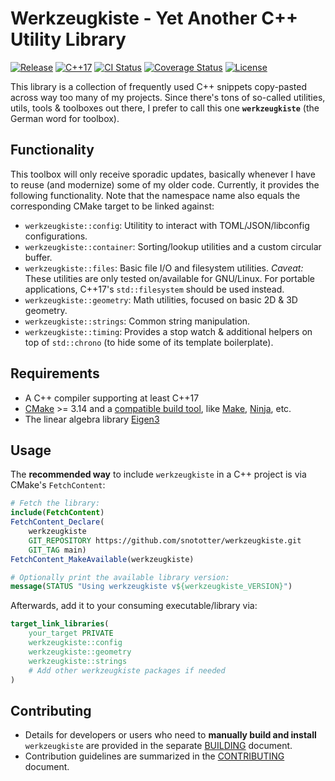 # Werkzeugkiste - Yet Another C++ Utility Library

[![Release](https://img.shields.io/github/v/release/snototter/werkzeugkiste)](https://github.com/snototter/werkzeugkiste/releases)
[![C++17](https://img.shields.io/badge/std-c%2B%2B17-blue.svg?style=flat&logo=c%2B%2B)](https://en.cppreference.com/w/cpp/compiler_support)
[![CI Status](https://github.com/snototter/werkzeugkiste/actions/workflows/ci.yml/badge.svg)](https://github.com/snototter/werkzeugkiste/actions/workflows/ci.yml)
[![Coverage Status](https://coveralls.io/repos/github/snototter/werkzeugkiste/badge.svg?branch=main)](https://coveralls.io/github/snototter/werkzeugkiste?branch=main)
[![License](https://img.shields.io/badge/license-MIT-blue.svg)](https://github.com/snototter/werkzeugkiste/blob/master/LICENSE?raw=true)

This library is a collection of frequently used C++ snippets copy-pasted across
way too many of my projects. Since there's tons of so-called utilities, utils,
tools & toolboxes out there, I prefer to call this one **`werkzeugkiste`** (the
German word for toolbox).


## Functionality

This toolbox will only receive sporadic updates, basically whenever I have to
reuse (and modernize) some of my older code.
Currently, it provides the following functionality. Note that the namespace
name also equals the corresponding CMake target to be linked against:
* `werkzeugkiste::config`: Utilitity to interact with TOML/JSON/libconfig configurations.
* `werkzeugkiste::container`: Sorting/lookup utilities and a custom
  circular buffer.
* `werkzeugkiste::files`: Basic file I/O and filesystem utilities.
  _Caveat:_ These utilities are only tested on/available for GNU/Linux.
  For portable applications, C++17's `std::filesystem` should be used instead.
* `werkzeugkiste::geometry`: Math utilities, focused on basic 2D & 3D geometry.
* `werkzeugkiste::strings`: Common string manipulation.
* `werkzeugkiste::timing`: Provides a stop watch & additional helpers on top
  of `std::chrono` (to hide some of its template boilerplate).


## Requirements

* A C++ compiler supporting at least C++17
* [CMake][] >= 3.14 and a [compatible build tool][Generators], like [Make][],
  [Ninja][], etc.
* The linear algebra library [Eigen3][]


## Usage

The **recommended way** to include `werkzeugkiste` in a C++ project is via
CMake's `FetchContent`:

```cmake
# Fetch the library:
include(FetchContent)
FetchContent_Declare(
    werkzeugkiste
    GIT_REPOSITORY https://github.com/snototter/werkzeugkiste.git
    GIT_TAG main)
FetchContent_MakeAvailable(werkzeugkiste)

# Optionally print the available library version:
message(STATUS "Using werkzeugkiste v${werkzeugkiste_VERSION}")
```

Afterwards, add it to your consuming executable/library via:
```cmake
target_link_libraries(
    your_target PRIVATE
    werkzeugkiste::config
    werkzeugkiste::geometry
    werkzeugkiste::strings
    # Add other werkzeugkiste packages if needed
)
```

## Contributing

* Details for developers or users who need to **manually build and install**
  `werkzeugkiste` are provided in the separate [BUILDING][] document.
* Contribution guidelines are summarized in the [CONTRIBUTING][] document.


[CMake]: https://cmake.org/
[Generators]: https://cmake.org/cmake/help/latest/manual/cmake-generators.7.html
[Make]: https://www.gnu.org/software/make/
[Ninja]: https://ninja-build.org/
[Eigen3]: https://eigen.tuxfamily.org/
[BUILDING]: https://github.com/snototter/werkzeugkiste/blob/main/BUILDING.md
[CONTRIBUTING]: https://github.com/snototter/werkzeugkiste/blob/main/CONTRIBUTING.md
